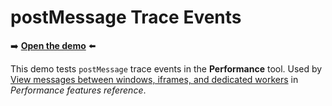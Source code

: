 # postMessage Trace Events

➡️ **[Open the demo](https://microsoftedge.github.io/Demos/devtools-postmessage-perf-timeline/)** ⬅️

This demo tests `postMessage` trace events in the **Performance** tool.  Used by [View messages between windows, iframes, and dedicated workers](https://learn.microsoft.com/microsoft-edge/devtools/evaluate-performance/reference#view-messages-between-windows-iframes-and-dedicated-workers) in _Performance features reference_.
